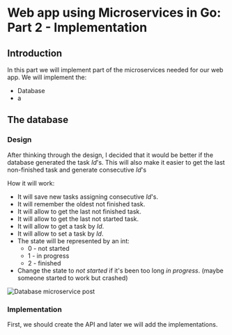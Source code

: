 # Web app using Microservices in Go: Part 2 - Implementation

## Introduction

In this part we will implement part of the microservices needed for our web app. We will implement the:
* Database
* a

## The database

### Design

After thinking through the design, I decided that it would be better if the database generated the task *Id*'s. This will also make it easier to get the last non-finished task and generate consecutive *Id*'s

How it will work:
* It will save new tasks assigning consecutive *Id*'s.
* It will remember the oldest not finished task.
* It will allow to get the last not finished task.
* It will allow to get the last not started task.
* It will allow to get a task by *Id*.
* It will allow to set a task by *Id*.
* The state will be represented by an int:
  * 0 - not started
  * 1 - in progress
  * 2 - finished
* Change the state to *not started* if it's been too long *in progress*. (maybe someone started to work but crashed)

![Database microservice post](https://www.lucidchart.com/publicSegments/view/4cf0690e-3dbb-42d9-befd-4a6efaaf6f72/image.png)

### Implementation

First, we should create the API and later we will add the implementations.
